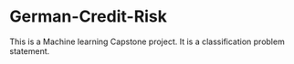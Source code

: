 # German-Credit-Risk
This is a Machine learning Capstone project. It is a classification problem statement.
